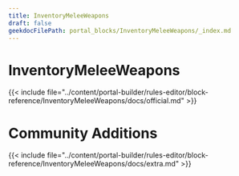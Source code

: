 ```yaml
---
title: InventoryMeleeWeapons
draft: false
geekdocFilePath: portal_blocks/InventoryMeleeWeapons/_index.md
---
```

# InventoryMeleeWeapons
{{< include file="../content/portal-builder/rules-editor/block-reference/InventoryMeleeWeapons/docs/official.md" >}}

# Community Additions

{{< include file="../content/portal-builder/rules-editor/block-reference/InventoryMeleeWeapons/docs/extra.md" >}}